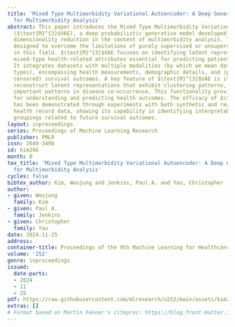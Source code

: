 ```yaml
---
title: 'Mixed Type Multimorbidity Variational Autoencoder: A Deep Generative Model
  for Multimorbidity Analysis'
abstract: This paper introduces the Mixed Type Multimorbidity Variational Autoencoder
  ($\text{M}^{3}$VAE), a deep probabilistic generative model developed for supervised
  dimensionality reduction in the context of multimorbidity analysis. The model is
  designed to overcome the limitations of purely supervised or unsupervised approaches
  in this field. $\text{M}^{3}$VAE focuses on identifying latent representations of
  mixed-type health-related attributes essential for predicting patient survival outcomes.
  It integrates datasets with multiple modalities (by which we mean data of multiple
  types), encompassing health measurements, demographic details, and (potentially
  censored) survival outcomes. A key feature of $\text{M}^{3}$VAE is its ability to
  reconstruct latent representations that exhibit clustering patterns, thereby revealing
  important patterns in disease co-occurrence. This functionality provides insights
  for understanding and predicting health outcomes. The efficacy of $\text{M}^{3}$VAE
  has been demonstrated through experiments with both synthetic and real-world electronic
  health record data, showing its capability in identifying interpretable morbidity
  groupings related to future survival outcomes.
layout: inproceedings
series: Proceedings of Machine Learning Research
publisher: PMLR
issn: 2640-3498
id: kim24b
month: 0
tex_title: 'Mixed Type Multimorbidity Variational Autoencoder: A Deep Generative Model
  for Multimorbidity Analysis'
cycles: false
bibtex_author: Kim, Woojung and Jenkins, Paul A. and Yau, Christopher
author:
- given: Woojung
  family: Kim
- given: Paul A.
  family: Jenkins
- given: Christopher
  family: Yau
date: 2024-11-25
address:
container-title: Proceedings of the 9th Machine Learning for Healthcare Conference
volume: '252'
genre: inproceedings
issued:
  date-parts:
  - 2024
  - 11
  - 25
pdf: https://raw.githubusercontent.com/mlresearch/v252/main/assets/kim24b/kim24b.pdf
extras: []
# Format based on Martin Fenner's citeproc: https://blog.front-matter.io/posts/citeproc-yaml-for-bibliographies/
---
```

